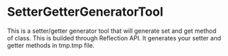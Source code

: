 # SetterGetterGeneratorTool
This is a setter/getter generator tool that will generate set and get method of class. This is builded through  Reflection API. It generates your setter and getter methods in tmp.tmp file.
